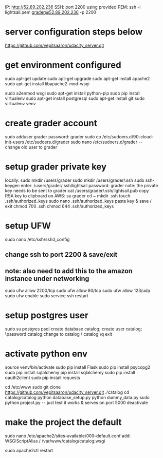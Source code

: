 IP: http://52.89.202.236
SSH: port 2200
using provided PEM:
ssh -i lightsail.pem grader@52.89.202.236 -p 2200


# server configuration steps below
https://github.com/yepitsaaron/udacity_server.git

# get environment configured
sudo apt-get update
sudo apt-get upgrade
sudo apt-get install apache2
sudo apt-get install libapache2-mod-wsgi

sudo a2enmod wsgi
sudo apt-get install python-pip
sudo pip install virtualenv
sudo apt-get install postgresql
sudo apt-get install git
sudo virtualenv venv

# create grader account
sudo adduser grader
password: grader
sudo cp /etc/sudoers.d/90-cloud-init-users /etc/sudoers.d/grader
sudo nano /etc/sudoers.d/grader
-- change old user to grader

# setup grader private key
locally:
	sudo mkdir /users/grader
	sudo mkdir /users/grader/.ssh
	sudo ssh-keygen
	enter: /users/grader/.ssh/lightsail
	password: grader
	note: the private key needs to be sent to grader
	cat /users/grader/.ssh/lightsail.pub
	copy RSA key to clipboard
on AWS:
	su grader
	cd ~
	mkdir .ssh
	touch .ssh/authorized_keys
	sudo nano .ssh/authorized_keys
	paste key & save / exit
	chmod 700 .ssh
	chmod 644 .ssh/authorized_keys

# setup UFW
sudo nano /etc/ssh/sshd_config
## change ssh to port 2200 & save/exit
## note: also need to add this to the amazon instance under networking
sudo ufw allow 2200/tcp
sudo ufw allow 80/tcp
sudo ufw allow 123/udp
sudo ufw enable
sudo service ssh restart

# setup postgres user
sudo su postgres
psql
create database catalog;
create user catalog;
\password catalog
change to catalog \ catalog
\q
exit


# activate python env
source venv/bin/activate
sudo pip install Flask
sudo pip install psycopg2
sudo pip install sqlalchemy
pip install sqlalchemy
sudo pip install oauth2client
sudo pip install requests

cd /etc/www
sudo git clone https://github.com/yepitsaaron/udacity_server.git ./catalog
cd catalog/catalog
python database_setup.py
python dummy_data.py
sudo python project.py -- just test it works & serves on port 5000
deactivate

# make the project the default
sudo nano /etc/apache2/sites-available/000-default.conf
add: WSGIScriptAlias / /var/www/catalog/catalog.wsgi

sudo apache2ctl restart